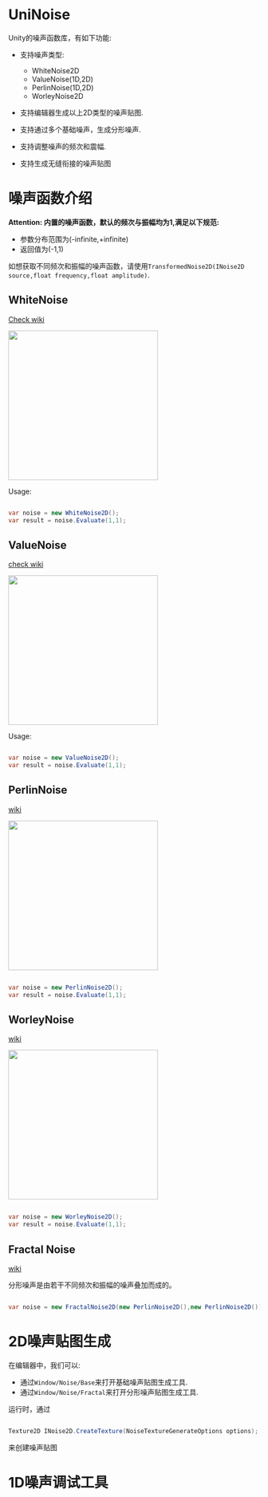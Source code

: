 # UniNoise

Unity的噪声函数库，有如下功能:

- 支持噪声类型:
    - WhiteNoise2D
    - ValueNoise(1D,2D)
    - PerlinNoise(1D,2D)
    - WorleyNoise2D

- 支持编辑器生成以上2D类型的噪声贴图.

- 支持通过多个基础噪声，生成分形噪声.

- 支持调整噪声的频次和震幅.

- 支持生成无缝衔接的噪声贴图



# 噪声函数介绍

__Attention: 内置的噪声函数，默认的频次与振幅均为1,满足以下规范:__
- 参数分布范围为(-infinite,+infinite)
- 返回值为(-1,1)


如想获取不同频次和振幅的噪声函数，请使用`TransformedNoise2D(INoise2D source,float frequency,float amplitude)`.

## WhiteNoise

[Check wiki](https://en.wikipedia.org/wiki/White_noise)

<img src="https://raw.githubusercontent.com/wiki/wlgys8/UniNoise/.imgs/WhiteNoise.jpg" width="300"/>

Usage:

```csharp

var noise = new WhiteNoise2D();
var result = noise.Evaluate(1,1);

```

## ValueNoise

[check wiki](https://en.wikipedia.org/wiki/Value_noise)

<img src="https://raw.githubusercontent.com/wiki/wlgys8/UniNoise/.imgs/ValueNoise.jpg" width="300"/>

Usage:

```csharp

var noise = new ValueNoise2D();
var result = noise.Evaluate(1,1);

```




## PerlinNoise

[wiki](https://en.wikipedia.org/wiki/Perlin_noise)

<img src="https://raw.githubusercontent.com/wiki/wlgys8/UniNoise/.imgs/PerlinNoise.jpg" width="300"/>

```csharp

var noise = new PerlinNoise2D();
var result = noise.Evaluate(1,1);

```

## WorleyNoise

[wiki](https://en.wikipedia.org/wiki/Worley_noise)

<img src="https://raw.githubusercontent.com/wiki/wlgys8/UniNoise/.imgs/WorleyNoise.jpg" width="300"/>

```csharp

var noise = new WorleyNoise2D();
var result = noise.Evaluate(1,1);

```

## Fractal Noise

[wiki](https://en.wikipedia.org/wiki/Fractional_Brownian_motion)

分形噪声是由若干不同频次和振幅的噪声叠加而成的。

```csharp

var noise = new FractalNoise2D(new PerlinNoise2D(),new PerlinNoise2D());

```


# 2D噪声贴图生成

在编辑器中，我们可以:
- 通过`Window/Noise/Base`来打开基础噪声贴图生成工具.
- 通过`Window/Noise/Fractal`来打开分形噪声贴图生成工具.

运行时，通过

```csharp

Texture2D INoise2D.CreateTexture(NoiseTextureGenerateOptions options);

```

来创建噪声贴图


# 1D噪声调试工具


